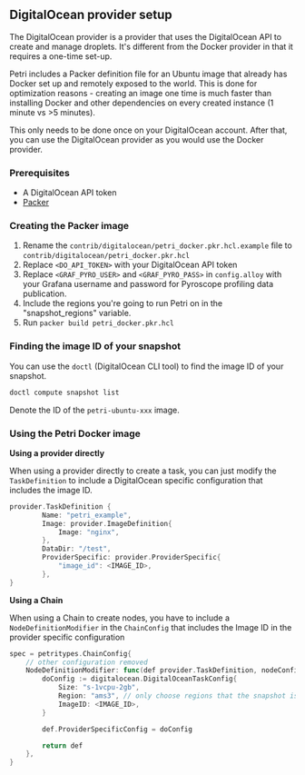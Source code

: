 ## DigitalOcean provider setup

The DigitalOcean provider is a provider that uses the DigitalOcean API to create and manage droplets.
It's different from the Docker provider in that it requires a one-time set-up.

Petri includes a Packer definition file for an Ubuntu image that already has Docker set up and remotely exposed
to the world. This is done for optimization reasons - creating an image one time is much faster than installing
Docker and other dependencies on every created instance (1 minute vs >5 minutes).

This only needs to be done once on your DigitalOcean account. After that, you can use the DigitalOcean provider
as you would use the Docker provider.

### Prerequisites

- A DigitalOcean API token
- [Packer](https://developer.hashicorp.com/packer/tutorials/docker-get-started/get-started-install-cli) 

### Creating the Packer image

1. Rename the `contrib/digitalocean/petri_docker.pkr.hcl.example` file to `contrib/digitalocean/petri_docker.pkr.hcl`
2. Replace `<DO_API_TOKEN>` with your DigitalOcean API token 
3. Replace `<GRAF_PYRO_USER>` and `<GRAF_PYRO_PASS>` in `config.alloy` with your Grafana username and password for Pyroscope profiling data publication.
4. Include the regions you're going to run Petri on in the "snapshot_regions" variable.
5. Run `packer build petri_docker.pkr.hcl`

### Finding the image ID of your snapshot

You can use the `doctl` (DigitalOcean CLI tool) to find the image ID of your snapshot.

```bash
doctl compute snapshot list
```

Denote the ID of the `petri-ubuntu-xxx` image.

### Using the Petri Docker image

**Using a provider directly**

When using a provider directly to create a task, you can just modify the `TaskDefinition` to include a DigitalOcean
specific configuration that includes the image ID.

```go
provider.TaskDefinition {
		Name: "petri_example",
		Image: provider.ImageDefinition{
			Image: "nginx",
		},
		DataDir: "/test",
		ProviderSpecific: provider.ProviderSpecific{
			"image_id": <IMAGE_ID>,
		},
}
```

**Using a Chain**

When using a Chain to create nodes, you have to include a `NodeDefinitionModifier` in the `ChainConfig` that
includes the Image ID in the provider specific configuration

```go
spec = petritypes.ChainConfig{
	// other configuration removed
	NodeDefinitionModifier: func(def provider.TaskDefinition, nodeConfig petritypes.NodeConfig) provider.TaskDefinition {
		doConfig := digitalocean.DigitalOceanTaskConfig{
			Size: "s-1vcpu-2gb",
			Region: "ams3", // only choose regions that the snapshot is available in
			ImageID: <IMAGE_ID>,
		}

		def.ProviderSpecificConfig = doConfig

		return def
	},
}
```
